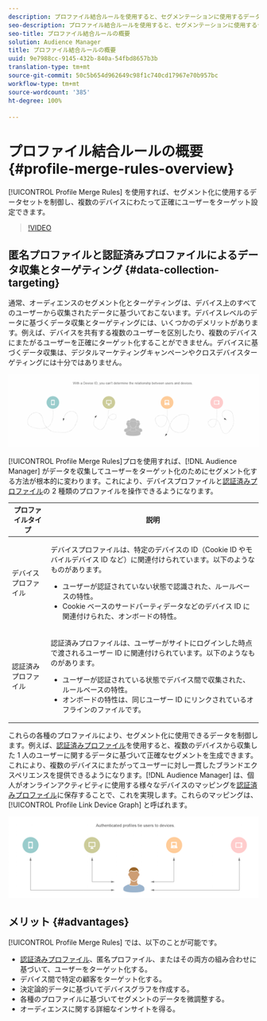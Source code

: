 ```yaml
---
description: プロファイル結合ルールを使用すると、セグメンテーションに使用するデータセットを管理できます。また、複数のデバイスにわたって個人を正確にターゲットに設定することができます。
seo-description: プロファイル結合ルールを使用すると、セグメンテーションに使用するデータセットを管理できます。また、複数のデバイスにわたって個人を正確にターゲットに設定することができます。
seo-title: プロファイル結合ルールの概要
solution: Audience Manager
title: プロファイル結合ルールの概要
uuid: 9e7988cc-9145-432b-840a-54fbd8657b3b
translation-type: tm+mt
source-git-commit: 50c5b654d962649c98f1c740cd17967e70b957bc
workflow-type: tm+mt
source-wordcount: '385'
ht-degree: 100%

---
```



# プロファイル結合ルールの概要 {#profile-merge-rules-overview}

[!UICONTROL Profile Merge Rules] を使用すれば、セグメント化に使用するデータセットを制御し、複数のデバイスにわたって正確にユーザーをターゲット設定できます。

>[!VIDEO](https://video.tv.adobe.com/v/28974)

## 匿名プロファイルと認証済みプロファイルによるデータ収集とターゲティング {#data-collection-targeting}

通常、オーディエンスのセグメント化とターゲティングは、デバイス上のすべてのユーザーから収集されたデータに基づいておこないます。デバイスレベルのデータに基づくデータ収集とターゲティングには、いくつかのデメリットがあります。例えば、デバイスを共有する複数のユーザーを区別したり、複数のデバイスにまたがるユーザーを正確にターゲット化することができません。デバイスに基づくデータ収集は、デジタルマーケティングキャンペーンやクロスデバイスターゲティングには十分ではありません。

![](assets/unauthenticated2.png)

[!UICONTROL Profile Merge Rules]プロを使用すれば、[!DNL Audience Manager] がデータを収集してユーザーをターゲット化のためにセグメント化する方法が根本的に変わります。これにより、デバイスプロファイルと[認証済みプロファイル](../../reference/visitor-authentication-states.md)の 2 種類のプロファイルを操作できるようになります。

<table id="table_CE98C0E32A964B27804736A896233869"> 
 <thead> 
  <tr> 
   <th colname="col1" class="entry"> プロファイルタイプ </th> 
   <th colname="col2" class="entry"> 説明 </th> 
  </tr> 
 </thead>
 <tbody> 
  <tr> 
   <td colname="col1"> デバイスプロファイル </td> 
   <td colname="col2"> <p>デバイスプロファイルは、特定のデバイスの ID（Cookie ID やモバイルデバイス ID など）に関連付けられています。以下のようなものがあります。 </p> <p>
     <ul id="ul_0420875DE65E44FFAC76E0DD205CFEC4"> 
      <li id="li_044AD85C644A41FB8EF48164BAC0CE34">ユーザーが認証されていない状態で認識された、ルールベースの特性。 </li> 
      <li id="li_984D9790A6984139AFCFC2DFE4DF1BFC">Cookie ベースのサードパーティデータなどのデバイス ID に関連付けられた、オンボードの特性。 </li>
     </ul> </p> </td>
  </tr>
  <tr> 
   <td colname="col1"> 認証済みプロファイル </td> 
   <td colname="col2"> <p>認証済みプロファイルは、ユーザーがサイトにログインした時点で渡されるユーザー ID に関連付けられています。以下のようなものがあります。 </p>
    <ul id="ul_18319CAA875148DBAE095134D42637B3"> 
     <li id="li_E24BD33E049849E5A594B0750F530475">ユーザーが認証されている状態でデバイス間で収集された、ルールベースの特性。 </li>
     <li id="li_531AC9E0EC9D45108457FEC8E8D4E66C">オンボードの特性は、同じユーザー ID にリンクされているオフラインのファイルです。 </li>
    </ul> </td>
  </tr>
 </tbody>
</table>

これらの各種のプロファイルにより、セグメント化に使用できるデータを制御します。例えば、[認証済みプロファイル](../../reference/visitor-authentication-states.md)を使用すると、複数のデバイスから収集した 1 人のユーザーに関するデータに基づいて正確なセグメントを生成できます。これにより、複数のデバイスにまたがってユーザーに対し一貫したブランドエクスペリエンスを提供できるようになります。[!DNL Audience Manager] は、個人がオンラインアクティビティに使用する様々なデバイスのマッピングを[認証済みプロファイル](../../reference/visitor-authentication-states.md)に保存することで、これを実現します。これらのマッピングは、[!UICONTROL Profile Link Device Graph] と呼ばれます。

![](assets/authenticated2.png)

## メリット {#advantages}

[!UICONTROL Profile Merge Rules] では、以下のことが可能です。

* [認証済みプロファイル](../../reference/visitor-authentication-states.md)、匿名プロファイル、またはその両方の組み合わせに基づいて、ユーザーをターゲット化する。
* デバイス間で特定の顧客をターゲット化する。
* 決定論的データに基づいてデバイスグラフを作成する。
* 各種のプロファイルに基づいてセグメントのデータを微調整する。
* オーディエンスに関する詳細なインサイトを得る。

